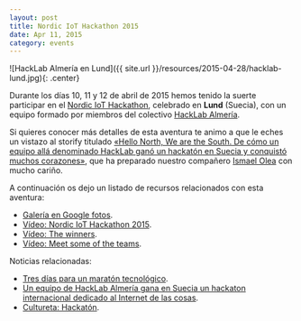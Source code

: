 ```yaml
---
layout: post
title: Nordic IoT Hackathon 2015
date: Apr 11, 2015
category: events
---
```


![HackLab Almería en Lund]({{ site.url }}/resources/2015-04-28/hacklab-lund.jpg){: .center}

Durante los días 10, 11 y 12 de abril de 2015 hemos tenido la suerte participar en el [Nordic IoT Hackathon][1], celebrado en **Lund** (Suecia), con un equipo formado por miembros del colectivo [HackLab Almería][2].

Si quieres conocer más detalles de esta aventura te animo a que le eches un vistazo al storify titulado [«Hello North, We are the South. De cómo un equipo allá denominado HackLab ganó un hackatón en Suecia y conquistó muchos corazones»][3], que ha preparado nuestro compañero [Ismael Olea][4] con mucho cariño.

A continuación os dejo un listado de recursos relacionados con esta aventura:

* [Galería en Google fotos][5].
* [Vídeo: Nordic IoT Hackathon 2015][6].
* [Vídeo: The winners][7].
* [Vídeo: Meet some of the teams][8].

Noticias relacionadas:

* [Tres días para un maratón tecnológico][9].
* [Un equipo de HackLab Almería gana en Suecia un hackaton internacional dedicado al Internet de las cosas][10].
* [Cultureta: Hackatón][11].

[1]: http://nordiciothackathon.com
[2]: http://hacklabalmeria.net
[3]: https://storify.com/HackLabAl/hello-north-we-are-the-south
[4]: http://twitter.com/olea
[5]: https://photos.google.com/album/AF1QipNp9hETMDAwv7VDe5FLXqZ8atVQJqAltEJEj6oS?hl=es
[6]: https://www.youtube.com/watch?v=3UQ_nZkGjZI
[7]: https://www.youtube.com/watch?v=QlZ7drNhWM0
[8]: https://www.youtube.com/watch?v=ZghmXSaxNWQ
[9]: https://github.com/josejuansanchez/josejuansanchez.github.io/blob/master/resources/2015-04-28/laVozdeAlmeria-20150812.pdf?raw=true
[10]: http://cms.ual.es/UAL/universidad/organosgobierno/gabcomunicacion/noticias/15ABR2015_INFORMATICOSUALHACKETONSUECIA
[11]: http://cultureta.info/2015/06/hackaton/